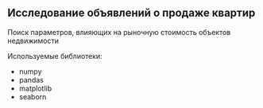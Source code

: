 <h2>
     Исследование объявлений о продаже квартир
</h2>

<p>
  Поиск параметров, влияющих на рыночную стоимость объектов недвижимости
</p>

<p>
  Используемые библиотеки:
</p>
<ul>
  <li>numpy</li>
  <li>pandas</li>
  <li>matplotlib</li>
  <li>seaborn</li>
</ul>
